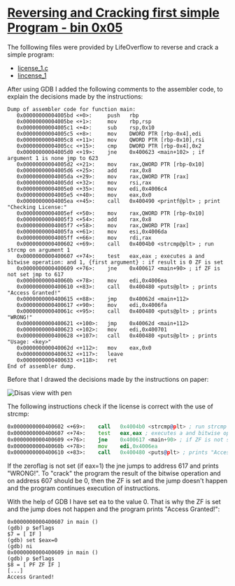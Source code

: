 # [Reversing and Cracking first simple Program - bin 0x05](https://youtu.be/VroEiMOJPm8)
The folllowing files were provided by LifeOverflow to reverse and crack a simple program:
* [license_1.c](https://github.com/Zawadidone/Native-code/blob/master/binary-hacking/0x05/license_1.c)
* [lincense_1](https://github.com/Zawadidone/Native-code/blob/master/binary-hacking/0x05/license_1)

After using GDB I added the following comments to the assembler code, to explain the decisions made by the instructions:
```assembly
Dump of assembler code for function main:
   0x00000000004005bd <+0>:     push   rbp
   0x00000000004005be <+1>:     mov    rbp,rsp
   0x00000000004005c1 <+4>:     sub    rsp,0x10
   0x00000000004005c5 <+8>:     mov    DWORD PTR [rbp-0x4],edi
   0x00000000004005c8 <+11>:    mov    QWORD PTR [rbp-0x10],rsi 
   0x00000000004005cc <+15>:    cmp    DWORD PTR [rbp-0x4],0x2
   0x00000000004005d0 <+19>:    jne    0x400623 <main+102> ; if argument 1 is none jmp to 623
   0x00000000004005d2 <+21>:    mov    rax,QWORD PTR [rbp-0x10]
   0x00000000004005d6 <+25>:    add    rax,0x8
   0x00000000004005da <+29>:    mov    rax,QWORD PTR [rax]
   0x00000000004005dd <+32>:    mov    rsi,rax
   0x00000000004005e0 <+35>:    mov    edi,0x4006c4
   0x00000000004005e5 <+40>:    mov    eax,0x0
   0x00000000004005ea <+45>:    call   0x400490 <printf@plt> ; print "Checking License:"
   0x00000000004005ef <+50>:    mov    rax,QWORD PTR [rbp-0x10]
   0x00000000004005f3 <+54>:    add    rax,0x8
   0x00000000004005f7 <+58>:    mov    rax,QWORD PTR [rax]
   0x00000000004005fa <+61>:    mov    esi,0x4006da
   0x00000000004005ff <+66>:    mov    rdi,rax
   0x0000000000400602 <+69>:    call   0x4004b0 <strcmp@plt> ; run strcmp on argument 1
   0x0000000000400607 <+74>:    test   eax,eax ; executes a and bitwise operation: and 1, {first argument} : if result is 0 ZF is set
   0x0000000000400609 <+76>:    jne    0x400617 <main+90> ; if ZF is not set jmp to 617
   0x000000000040060b <+78>:    mov    edi,0x4006ea
   0x0000000000400610 <+83>:    call   0x400480 <puts@plt> ; prints "Access Granted!"
   0x0000000000400615 <+88>:    jmp    0x40062d <main+112>
   0x0000000000400617 <+90>:    mov    edi,0x4006fa
   0x000000000040061c <+95>:    call   0x400480 <puts@plt> ; prints "WRONG!"
   0x0000000000400621 <+100>:   jmp    0x40062d <main+112>
   0x0000000000400623 <+102>:   mov    edi,0x400701
   0x0000000000400628 <+107>:   call   0x400480 <puts@plt> ; prints "Usage: <key>"
   0x000000000040062d <+112>:   mov    eax,0x0
   0x0000000000400632 <+117>:   leave
   0x0000000000400633 <+118>:   ret
End of assembler dump.
```

Before that I drawed the decisions made by the instructions on paper:

![Disas view with pen](disas-view.JPG)

The following instructions check if the license is correct with the use of strcmp:
```asm
0x0000000000400602 <+69>:    call   0x4004b0 <strcmp@plt> ; run strcmp on argument 1
0x0000000000400607 <+74>:    test   eax,eax ; executes a and bitwise operation: and 1, {first argument} : if result is 0 ZF is set
0x0000000000400609 <+76>:    jne    0x400617 <main+90> ; if ZF is not set jmp to 617
0x000000000040060b <+78>:    mov    edi,0x4006ea
0x0000000000400610 <+83>:    call   0x400480 <puts@plt> ; prints "Access Granted!"
```
If the zeroflag is not set (if eax=1) the jne jumps to address 617 and prints "WRONG!". To "crack" the program the result of the bitwise operation and on address 607 should be 0, then the ZF is set and the jump doesn't happen and the program continues execution of instructions.

With the help of GDB I have set ea to the value 0. That is why the ZF is set and the jump does not happen and the program prints "Access Granted!":
```gdb
0x0000000000400607 in main ()
(gdb) p $eflags
$7 = [ IF ]
(gdb) set $eax=0
(gdb) ni
0x0000000000400609 in main ()
(gdb) p $eflags
$8 = [ PF ZF IF ]
[...]
Access Granted!
```
